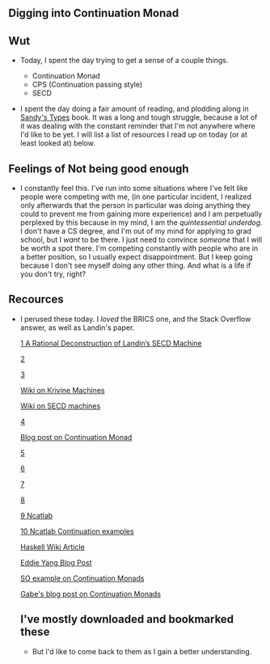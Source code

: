## Digging into Continuation Monad

## Wut

- Today, I spent the day trying to get a sense of a couple things. 
  - Continuation Monad
  - CPS (Continuation passing style)
  - SECD
  
- I spent the day doing a fair amount of reading, and plodding along in [Sandy's Types](https://leanpub.com/thinking-with-types) book.
  It was a long and tough struggle, because a lot of it was dealing with the constant reminder that I'm not anywhere
  where I'd like to be yet. I will list a list of resources I read up on today (or at least looked at) below. 
  
## Feelings of Not being good enough

- I constantly feel this. I've run into some situations where I've felt like people were competing with me, 
  (in one particular incident, I realized only afterwards that the person in particular was doing anything they
  could to prevent me from gaining more experience) and I am perpetually perplexed by this because in my mind,
  I am the *quintessential underdog*. I don't have a CS degree, and I'm out of my mind for applying to grad school,
  but I *want* to be there. I just need to convince *someone* that I will be worth a spot there. I'm competing 
  constantly with people who are in a better position, so I usually expect disappointment. But I keep going because
  I don't see myself doing any other thing. And what is a life if you don't try, right?

## Recources

- I perused these today. I *loved* the BRICS one, and the Stack Overflow answer, as well as Landin's paper.

  [1 A Rational Deconstruction of
  Landin’s SECD Machine](http://www.brics.dk/RS/03/33/BRICS-RS-03-33.pdf)

  [2](https://www.cs.cmu.edu/~crary/819-f09/Landin64.pdf)

  [3](http://www.math.bas.bg/bantchev/place/iswim/j.pdf)

  [Wiki on Krivine Machines](https://en.wikipedia.org/wiki/Krivine_machine)

  [Wiki on SECD machines](https://en.wikipedia.org/wiki/SECD_machine)

  [4](https://core.ac.uk/download/pdf/82353021.pdf)

  [Blog post on Continuation Monad](http://lambda-the-ultimate.org/node/86)

  [5](https://arxiv.org/pdf/1410.4980.pdf)

  [6](http://www.lfcs.inf.ed.ac.uk/reports/97/ECS-LFCS-97-376/ECS-LFCS-97-376.pdf)

  [7](http://www.math.bas.bg/bantchev/place/iswim/conti-disco.pdf)

  [8](https://surface.syr.edu/cgi/viewcontent.cgi?referer=&httpsredir=1&article=1012&context=lcsmith_other)

  [9 Ncatlab](https://ncatlab.org/nlab/show/continuation-passing+style)

  [10 Ncatlab Continuation examples](https://ncatlab.org/nlab/show/continuation+monad#examples)

  [Haskell Wiki Article](https://wiki.haskell.org/MonadCont_under_the_hood)

  [Eddie Yang Blog Post](http://blog.ezyang.com/2010/02/nested-loops-and-continuation/)

  [SO example on Continuation Monads](https://stackoverflow.com/questions/3322540/how-and-why-does-the-haskell-cont-monad-work)

  [Gabe's blog post on Continuation Monads](http://www.haskellforall.com/2012/12/the-continuation-monad.html)
  
  ## I've mostly downloaded and bookmarked these
  
  - But I'd like to come back to them as I gain a better understanding. 
